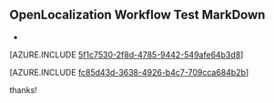 ## OpenLocalization Workflow Test MarkDown
* 

[AZURE.INCLUDE [5f1c7530-2f8d-4785-9442-549afe64b3d8](calleeMd1.md)]



[AZURE.INCLUDE [fc85d43d-3638-4926-b4c7-709cca684b2b](calleeMd2.md)]

 
thanks!